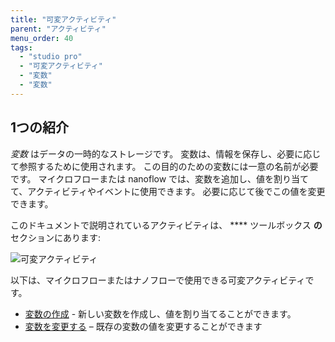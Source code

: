 ```yaml
---
title: "可変アクティビティ"
parent: "アクティビティ"
menu_order: 40
tags:
  - "studio pro"
  - "可変アクティビティ"
  - "変数"
  - "変数"
---
```


## 1つの紹介

*変数* はデータの一時的なストレージです。 変数は、情報を保存し、必要に応じて参照するために使用されます。 この目的のための変数には一意の名前が必要です。 マイクロフローまたは nanoflow では、変数を追加し、値を割り当てて、アクティビティやイベントに使用できます。 必要に応じて後でこの値を変更できます。

このドキュメントで説明されているアクティビティは、 **** ツールボックス **の** セクションにあります:

![可変アクティビティ](attachments/variable-activities/variable-activities.png)

以下は、マイクロフローまたはナノフローで使用できる可変アクティビティです。

* [変数の作成](create-variable) - 新しい変数を作成し、値を割り当てることができます。
* [変数を変更する](change-variable) – 既存の変数の値を変更することができます 